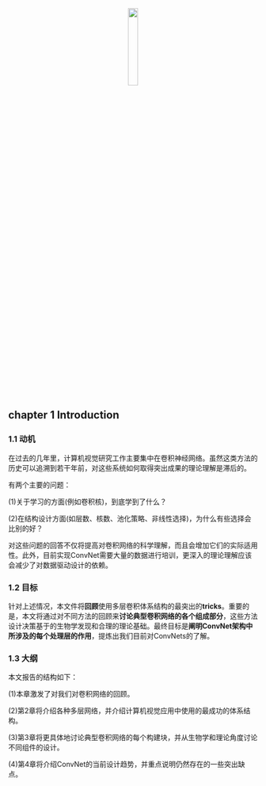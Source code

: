 <center><img src="https://i.loli.net/2020/05/17/cZIP7ARlLJtXwkv.png" width="20%"></center>

## chapter 1 Introduction
### 1.1 动机
在过去的几年里，计算机视觉研究工作主要集中在卷积神经网络。虽然这类方法的历史可以追溯到若干年前，对这些系统如何取得突出成果的理论理解是滞后的。

有两个主要的问题：

(1)关于学习的方面(例如卷积核)，到底学到了什么？

(2)在结构设计方面(如层数、核数、池化策略、非线性选择)，为什么有些选择会比别的好？

对这些问题的回答不仅将提高对卷积网络的科学理解，而且会增加它们的实际适用性。此外，目前实现ConvNet需要大量的数据进行培训，更深入的理论理解应该会减少了对数据驱动设计的依赖。

### 1.2 目标
针对上述情况，本文件将**回顾**使用多层卷积体系结构的最突出的**tricks**。重要的是，本文将通过对不同方法的回顾来**讨论典型卷积网络的各个组成部分**，这些方法设计决策基于的生物学发现和合理的理论基础。最终目标是**阐明ConvNet架构中所涉及的每个处理层的作用**，提炼出我们目前对ConvNets的了解。

### 1.3 大纲
本文报告的结构如下：

(1)本章激发了对我们对卷积网络的回顾。

(2)第2章将介绍各种多层网络，并介绍计算机视觉应用中使用的最成功的体系结构。

(3)第3章将更具体地讨论典型卷积网络的每个构建块，并从生物学和理论角度讨论不同组件的设计。

(4)第4章将介绍ConvNet的当前设计趋势，并重点说明仍然存在的一些突出缺点。
